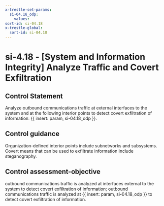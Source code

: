 ```yaml
---
x-trestle-set-params:
  si-04.18_odp:
    values:
sort-id: si-04.18
x-trestle-global:
  sort-id: si-04.18
---
```


# si-4.18 - \[System and Information Integrity\] Analyze Traffic and Covert Exfiltration

## Control Statement

Analyze outbound communications traffic at external interfaces to the system and at the following interior points to detect covert exfiltration of information: {{ insert: param, si-04.18_odp }}.

## Control guidance

Organization-defined interior points include subnetworks and subsystems. Covert means that can be used to exfiltrate information include steganography.

## Control assessment-objective

outbound communications traffic is analyzed at interfaces external to the system to detect covert exfiltration of information;
outbound communications traffic is analyzed at {{ insert: param, si-04.18_odp }} to detect covert exfiltration of information.
